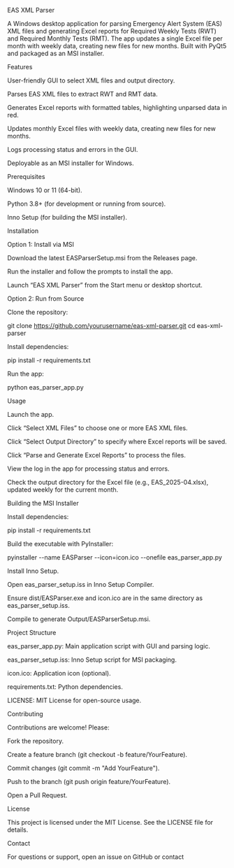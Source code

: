 EAS XML Parser

A Windows desktop application for parsing Emergency Alert System (EAS) XML files and generating Excel reports for Required Weekly Tests (RWT) and Required Monthly Tests (RMT). The app updates a single Excel file per month with weekly data, creating new files for new months. Built with PyQt5 and packaged as an MSI installer.

Features





User-friendly GUI to select XML files and output directory.



Parses EAS XML files to extract RWT and RMT data.



Generates Excel reports with formatted tables, highlighting unparsed data in red.



Updates monthly Excel files with weekly data, creating new files for new months.



Logs processing status and errors in the GUI.



Deployable as an MSI installer for Windows.

Prerequisites





Windows 10 or 11 (64-bit).



Python 3.8+ (for development or running from source).



Inno Setup (for building the MSI installer).

Installation

Option 1: Install via MSI





Download the latest EASParserSetup.msi from the Releases page.



Run the installer and follow the prompts to install the app.



Launch “EAS XML Parser” from the Start menu or desktop shortcut.

Option 2: Run from Source





Clone the repository:

git clone https://github.com/yourusername/eas-xml-parser.git
cd eas-xml-parser



Install dependencies:

pip install -r requirements.txt



Run the app:

python eas_parser_app.py

Usage





Launch the app.



Click “Select XML Files” to choose one or more EAS XML files.



Click “Select Output Directory” to specify where Excel reports will be saved.



Click “Parse and Generate Excel Reports” to process the files.



View the log in the app for processing status and errors.



Check the output directory for the Excel file (e.g., EAS_2025-04.xlsx), updated weekly for the current month.

Building the MSI Installer





Install dependencies:

pip install -r requirements.txt



Build the executable with PyInstaller:

pyinstaller --name EASParser --icon=icon.ico --onefile eas_parser_app.py



Install Inno Setup.



Open eas_parser_setup.iss in Inno Setup Compiler.



Ensure dist/EASParser.exe and icon.ico are in the same directory as eas_parser_setup.iss.



Compile to generate Output/EASParserSetup.msi.

Project Structure





eas_parser_app.py: Main application script with GUI and parsing logic.



eas_parser_setup.iss: Inno Setup script for MSI packaging.



icon.ico: Application icon (optional).



requirements.txt: Python dependencies.



LICENSE: MIT License for open-source usage.

Contributing

Contributions are welcome! Please:





Fork the repository.



Create a feature branch (git checkout -b feature/YourFeature).



Commit changes (git commit -m "Add YourFeature").



Push to the branch (git push origin feature/YourFeature).



Open a Pull Request.

License

This project is licensed under the MIT License. See the LICENSE file for details.

Contact

For questions or support, open an issue on GitHub or contact
